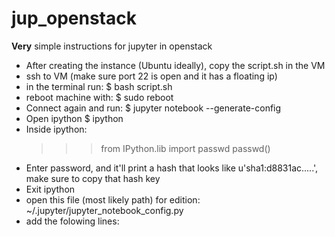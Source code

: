 # jup_openstack
**Very** simple instructions for jupyter in openstack

- After creating the instance (Ubuntu ideally), copy the script.sh in the VM
- ssh to VM (make sure port 22 is open and it has a floating ip)
- in the terminal run:
    $ bash script.sh
- reboot machine with: 
    $ sudo reboot
- Connect again and run:
    $ jupyter notebook --generate-config
- Open ipython
    $ ipython
- Inside ipython:
    >>> from IPython.lib import passwd
    >>> passwd()
- Enter password, and it'll print a hash that looks like u'sha1:d8831ac.....', make sure to copy that hash key
- Exit ipython
- open this file (most likely path) for edition:  ~/.jupyter/jupyter_notebook_config.py
- add the folowing lines:

